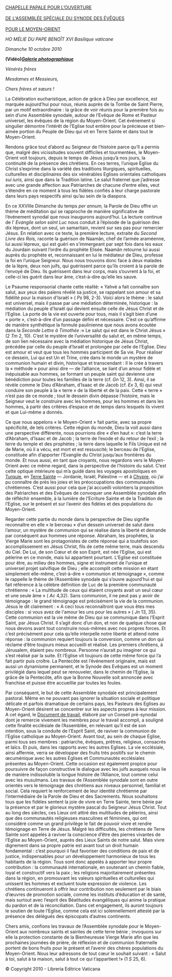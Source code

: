[CHAPELLE PAPALE POUR L’OUVERTURE \
\
DE L'ASSEMBLÉE SPÉCIALE DU SYNODE DES ÉVÊQUES\
\
POUR LE MOYEN-ORIENT](http://www.vatican.va/news_services/liturgy/libretti/2010/20101010Apertura-Sinodo.pdf)

*HO* *MÉLIE DU PAPE BENOÎT XVI*
*Basilique vaticane*

*Dimanche 10 octobre 2010*

**(Vidéo)*****[Galerie photographique](http://www.vatican.va/news_services/liturgy/photogallery/2010/20101010/index.html)***

*Vénérés frères*

*Mesdames et Messieurs,*

*Chers frères et sœurs !*

La Célébration eucharistique, action de grâce à Dieu par excellence, est marquée aujourd’hui pour nous, réunis auprès de la Tombe de Saint Pierre, par un motif extraordinaire : la grâce de voir réunis pour la première fois au sein d’une Assemblée synodale, autour de l’Evêque de Rome et Pasteur universel, les évêques de la région du Moyen-Orient. Cet événement si singulier démontre l’intérêt de l’Eglise tout entière pour la précieuse et bien-aimée portion du Peuple de Dieu qui vit en Terre Sainte et dans tout le Moyen-Orient.

Rendons grâce tout d’abord au Seigneur de l’histoire parce qu’Il a permis que, malgré des vicissitudes souvent difficiles et tourmentées, le Moyen-Orient voit toujours, depuis le temps de Jésus jusqu’à nos jours, la continuité de la présence des chrétiens. En ces terres, l’unique Eglise du Christ s’exprime dans la variété des traditions liturgiques, spirituelles, culturelles et disciplinaires des six vénérables Eglises orientales catholiques *sui iuris,* ainsi que dans la Tradition latine. Le salut fraternel que j’adresse avec une grande affection aux Patriarches de chacune d’entre elles, veut s’étendre en ce moment à tous les fidèles confiés à leur charge pastorale dans leurs pays respectifs ainsi qu’au sein de la diaspora.

En ce XXVIIIe Dimanche du temps *per annum,* la Parole de Dieu offre un thème de méditation qui se rapproche de manière significative de l’événement synodal que nous inaugurons aujourd’hui. La lecture continue de l’ *Evangile selon saint Luc* nous conduit à l’épisode de la guérison des dix lépreux, dont un seul, un samaritain, revient sur ses pas pour remercier Jésus. En relation avec ce texte, la première lecture, extraite du *Second Livre des Rois,* raconte la guérison de Naamân, chef de l’armée araméenne, lui aussi lépreux, qui est guéri en s’immergeant par sept fois dans les eaux du Jourdain suivant l’ordre du prophète Elisée. Naamân retourne lui aussi auprès du prophète et, reconnaissant en lui le médiateur de Dieu, professe la foi en l’unique Seigneur. Nous nous trouvons donc face à deux malades de la lèpre, deux non juifs, qui guérissent parce qu’ils croient à la parole de l’envoyé de Dieu. Ils guérissent dans leur corps, mais s’ouvrent à la foi, et celle-ci les guérit dans leur âme, c’est-à-dire qu’elle les sauve.

Le Psaume responsorial chante cette réalité: « Yahvé a fait connaître son salut, aux yeux des païens révélé sa justice, se rappelant son amour et sa fidélité pour la maison d'Israël » ( *Ps* 98, 2-3). Voici alors le thème : le salut est universel, mais il passe par une médiation déterminée, historique : la médiation du peuple d’Israël qui devient ensuite celle de Jésus Christ et de l’Eglise. La porte de la vie est ouverte pour tous, mais il s’agit bien d’une « porte », c’est-à-dire d’un passage défini et nécessaire. C’est ce qu’affirme de manière synthétique la formule paulinienne que nous avons écoutée dans la *Seconde Lettre à Timothée :*« Le salut qui est dans le Christ Jésus » (2 *Tm* 2, 10). C’est le mystère de l’universalité du salut et, en même temps, de son lien nécessaire avec la médiation historique de Jésus Christ, précédée par celle du peuple d’Israël et prolongée par celle de l’Eglise. Dieu est amour et veut que tous les hommes participent de Sa vie. Pour réaliser ce dessein, Lui qui est Un et Trine, crée dans le monde un mystère de communion humain et divin, historique et transcendant : Il le crée à travers la « méthode » pour ainsi dire — de l’alliance, se liant d’un amour fidèle et inépuisable aux hommes, se formant un peuple saint qui devienne une bénédiction pour toutes les familles de la terre (cf. *Gn* 12, 3). Ainsi, il se révèle comme le Dieu d’Abraham, d’Isaac et de Jacob (cf. *Ex* 3, 6) qui veut conduire son peuple à la « terre » de la liberté et de la paix. Cette « terre » n’est pas de ce monde ; tout le dessein divin dépasse l’histoire, mais le Seigneur veut le construire avec les hommes, pour les hommes et dans les hommes, à partir des critères d’espace et de temps dans lesquels ils vivent et que Lui-même a donnés.

Ce que nous appelons « le Moyen-Orient » fait partie, avec sa propre spécificité, de tels critères. Cette région du monde, Dieu la voit aussi dans une perspective différente, nous pourrions dire « d’en haut »: c’est la terre d’Abraham, d’Isaac et de Jacob ; la terre de l’exode et du retour de l’exil ; la terre du temple et des prophètes ; la terre dans laquelle le Fils Unique est né de Marie, où il a vécu, est mort et est ressuscité; le berceau de l’Eglise, constituée afin d’apporter l’Evangile du Christ jusqu’aux frontières du monde. Et nous aussi, en tant que croyants, nous regardons vers le Moyen-Orient avec ce même regard, dans la perspective de l’histoire du salut. C’est cette optique intérieure qui m’a guidé dans les voyages apostoliques en [Turquie](/content/benedict-xvi/fr/travels/2006/index_turkey.html), en [Terre Sainte](/content/benedict-xvi/fr/travels/2009/index_holy-land.html) — Jordanie, Israël, Palestine — et à [Chypre](/content/benedict-xvi/fr/travels/2010/index_cipro.html), où j’ai pu connaître de près les joies et les préoccupations des communautés chrétiennes. C’est aussi pour cela que j’ai accueilli volontiers la proposition des Patriarches et des Evêques de convoquer une Assemblée synodale afin de réfléchir ensemble, à la lumière de l’Ecriture Sainte et de la Tradition de l’Eglise, sur le présent et sur l’avenir des fidèles et des populations du Moyen-Orient.

Regarder cette partie du monde dans la perspective de Dieu signifie reconnaître en elle « le berceau » d’un dessein universel de salut dans l’amour, un mystère de communion qui se réalise dans la liberté et demande par conséquent aux hommes une réponse. Abraham, les prophètes, la Vierge Marie sont les protagonistes de cette réponse qui a toutefois son accomplissement en Jésus Christ, fils de cette même terre, mais descendu du Ciel. De Lui, de son Cœur et de son Esprit, est née l’Eglise, qui est pèlerine en ce monde, mais lui appartient pourtant. L’Eglise est constituée pour être, au milieu des hommes, signe et instrument de l’unique et universel projet salvifique de Dieu ; elle accomplit cette mission en étant simplement elle-même, c’est-à-dire « communion et témoignage », comme le rappelle le thème de l’Assemblée synodale qui s’ouvre aujourd’hui et qui fait référence à la célèbre définition de Luc de la première communauté chrétienne : « La multitude de ceux qui étaient croyants avait un seul cœur et une seule âme » ( *Ac* 4,32). Sans communion, il ne peut pas y avoir de témoignage : le grand témoignage est précisément la vie de la communion. Jésus le dit clairement : « A ceci tous reconnaîtront que vous êtes mes disciples : si vous avez de l'amour les uns pour les autres » ( *Jn* 13, 35). Cette communion est la vie même de Dieu qui se communique dans l’Esprit Saint, par Jésus Christ. Il s’agit donc d’un don, et non de quelque chose que nous devons avant tout construire nous-mêmes avec nos propres forces. Et c’est précisément pour cela qu’elle interpelle notre liberté et attend notre réponse : la communion requiert toujours la conversion, comme un don qui réclame d’être toujours mieux accueilli et réalisé. Les premiers chrétiens, à Jérusalem, étaient peu nombreux. Personne n’aurait pu imaginer ce qui s’est réalisé par la suite. Et l’Eglise vit toujours de cette même force qui l’a fait partir puis croître. La Pentecôte est l’événement originaire, mais est aussi un dynamisme permanent, et le Synode des Evêques est un moment privilégié dans lequel peut se renouveler, dans le chemin de l’Eglise, la grâce de la Pentecôte, afin que la Bonne Nouvelle soit annoncée avec franchise et puisse être accueillie par toutes les foules.

Par conséquent, le but de cette Assemblée synodale est principalement pastoral. Même en ne pouvant pas ignorer la situation sociale et politique délicate et parfois dramatique de certains pays, les Pasteurs des Eglises au Moyen-Orient désirent se concentrer sur les aspects propres à leur mission. A cet égard, le [Document de travail](http://www.vatican.va/roman_curia/synod/documents/rc_synod_doc_20100606_instrumentum-mo_fr.pdf), élaboré par un Conseil pré-synodal dont je remercie vivement les membres pour le travail accompli, a souligné cette finalité ecclésiale de l’Assemblée, en relevant qu’il est de son intention, sous la conduite de l’Esprit Saint, de raviver la communion de l’Eglise catholique au Moyen-Orient. Avant tout, au sein de chaque Eglise, parmi tous ses membres : patriarche, évêques, prêtres, religieux, consacrés et laïcs. Et puis, dans les rapports avec les autres Eglises. La vie ecclésiale, ainsi affermie, verra se développer des fruits très positifs sur le chemin œcuménique avec les autres Eglises et Communautés ecclésiales présentes au Moyen-Orient. Cette occasion est également propice pour poursuivre de façon constructive le dialogue avec les juifs auxquels nous lie de manière indissoluble la longue histoire de l’Alliance, tout comme celui avec les musulmans. Les travaux de l’Assemblée synodale sont en outre orientés vers le témoignage des chrétiens aux niveaux personnel, familial et social. Cela requiert le renforcement de leur identité chrétienne par l’intermédiaire de la Parole de Dieu et des Sacrements. Nous souhaitons tous que les fidèles sentent la joie de vivre en Terre Sainte, terre bénie par la présence et par le glorieux mystère pascal du Seigneur Jésus Christ. Tout au long des siècles, ces Lieux ont attiré des multitudes de pèlerins, ainsi que des communautés religieuses masculines et féminines, qui ont considéré comme un grand privilège le fait de pouvoir vivre et rendre témoignage en Terre de Jésus. Malgré les difficultés, les chrétiens de Terre Sainte sont appelés à raviver la conscience d’être des pierres vivantes de l’Eglise au Moyen-Orient, auprès des Lieux Saints de notre salut. Mais vivre dignement dans sa propre patrie est avant tout un droit humain fondamental : c’est pourquoi il faut favoriser des conditions de paix et de justice, indispensables pour un développement harmonieux de tous les habitants de la région. Tous sont donc appelés à apporter leur propre contribution : la communauté internationale, en soutenant un chemin fiable, loyal et constructif vers la paix ; les religions majoritairement présentes dans la région, en promouvant les valeurs spirituelles et culturelles qui unissent les hommes et excluent toute expression de violence. Les chrétiens continueront à offrir leur contribution non seulement par le biais d’œuvres de promotion sociale, comme les instituts d’éducation et de santé, mais surtout avec l’esprit des Béatitudes évangéliques qui anime la pratique du pardon et de la réconciliation. Dans cet engagement, ils auront toujours le soutien de toute l’Eglise, comme cela est ici solennellement attesté par la présence des délégués des épiscopats d’autres continents.

Chers amis, confions les travaux de l’Assemblée synodale pour le Moyen-Orient aux nombreux saints et saintes de cette terre bénie ; invoquons sur elle la protection constante de la Bienheureuse Vierge Marie afin que les prochaines journées de prière, de réflexion et de communion fraternelle portent de bons fruits pour le présent et l’avenir des chères populations du Moyen-Orient. Nous leur adressons de tout cœur le souhait suivant : « Salut à toi, salut à ta maison, salut à tout ce qui t’appartient !» (1 *S* 25, 6).

© Copyright 2010 - Libreria Editrice Vaticana